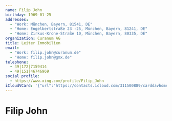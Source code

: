 ```yaml
---
name: Filip John
birthday: 1969-01-25
addresses:
  - "Work: München, Bayern, 81541, DE"
  - "Home: Engelbertstraße 23 -25, München, Bayern, 81241, DE"
  - "Home: Zirkus-Krone-Straße 10, München, Bayern, 80335, DE"
organization: Curanum AG
title: Leiter Immobilien
email:
  - "Work: filip.john@curanum.de"
  - "Home: filip.john@gmx.de"
telephone:
  - 49|172|7159414
  - 49|151|46746969
social profile:
  - https://www.xing.com/profile/Filip_John
iCloudVCard: '{"url":"https://contacts.icloud.com/311500889/carddavhome/card/YjVjZmZiZjUtYTRhZS00ZTFiLTk4OWItNjA0NmIzOGNjOTk4.vcf","etag":"\"kmfhebsi\"","data":"BEGIN:VCARD\r\nVERSION:3.0\r\nFN:\r\nN:John;Filip;;;\r\nUID:b5cffbf5-a4ae-4e1b-989b-6046b38cc998\r\nBDAY;VALUE=date:1969-01-25\r\nADR;TYPE=WORK:;;;München;Bayern;81541;DE;\r\nADR;TYPE=HOME:;;Engelbertstraße 23 -25;München;Bayern;81241;DE;\r\nADR;TYPE=HOME:;;Zirkus-Krone-Straße 10;München;Bayern;80335;DE;\r\nWP1.X-ABLABEL:Work\r\nWP2.X-ABLABEL:Work\r\nWP3.X-ABLABEL:Work\r\nWP4.X-ABLABEL:Work\r\nWP5.X-ABLABEL:Work\r\nitem0.X-ABLABEL:xing\r\nPRODID:ez-vcard 0.9.13-fc\r\nREV:2025-04-03T22:06:15Z\r\nORG:Curanum AG;\r\nTITLE:Leiter Immobilien\r\nEMAIL;TYPE=WORK:filip.john@curanum.de\r\nEMAIL;TYPE=HOME:filip.john@gmx.de\r\nPHOTO;VALUE=uri:https://gateway.icloud.com/contacts/311500889/ck/card/477d4\r\n f6d4d6bcfaf578ac8bd5d5acbf6\r\nTEL:49|172|7159414\r\nTEL:49|151|46746969\r\nitem0.X-SOCIALPROFILE;X-USER=Filip_John:https://www.xing.com/profile/Filip_\r\n John\r\nEND:VCARD"}'
---
```

# Filip John